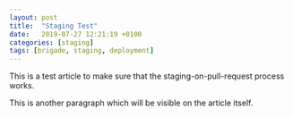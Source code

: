 ```yaml
---
layout: post
title:  "Staging Test"
date:   2019-07-27 12:21:19 +0100
categories: [staging]
tags: [brigade, staging, deployment]
---
```


This is a test article to make sure that the staging-on-pull-request process works.

This is another paragraph which will be visible on the article itself.
